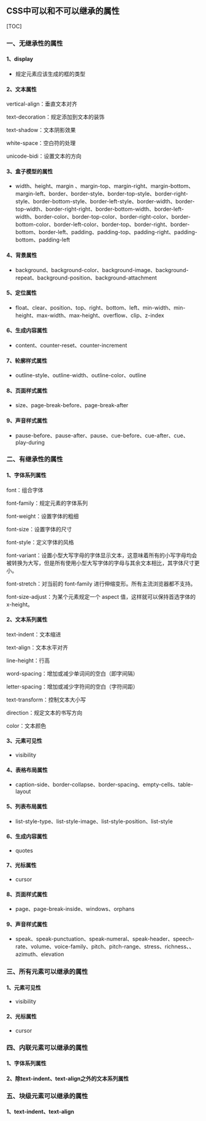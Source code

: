 ## CSS中可以和不可以继承的属性

[TOC]

### 一、无继承性的属性

#### 1、display

- 规定元素应该生成的框的类型

#### 2、文本属性

vertical-align：垂直文本对齐

text-decoration：规定添加到文本的装饰

text-shadow：文本阴影效果

white-space：空白符的处理

unicode-bidi：设置文本的方向

#### 3、盒子模型的属性

- width、height、margin 、margin-top、margin-right、margin-bottom、margin-left、border、border-style、border-top-style、border-right-style、border-bottom-style、border-left-style、border-width、border-top-width、border-right-right、border-bottom-width、border-left-width、border-color、border-top-color、border-right-color、border-bottom-color、border-left-color、border-top、border-right、border-bottom、border-left、padding、padding-top、padding-right、padding-bottom、padding-left

#### 4、背景属性

- background、background-color、background-image、background-repeat、background-position、background-attachment

#### 5、定位属性

- float、clear、position、top、right、bottom、left、min-width、min-height、max-width、max-height、overflow、clip、z-index

#### 6、生成内容属性

- content、counter-reset、counter-increment

#### 7、轮廓样式属性

- outline-style、outline-width、outline-color、outline

#### 8、页面样式属性

- size、page-break-before、page-break-after

#### 9、声音样式属性

- pause-before、pause-after、pause、cue-before、cue-after、cue、play-during

 

### 二、有继承性的属性

#### 1、字体系列属性

font：组合字体

font-family：规定元素的字体系列

font-weight：设置字体的粗细

font-size：设置字体的尺寸

font-style：定义字体的风格

font-variant：设置小型大写字母的字体显示文本，这意味着所有的小写字母均会被转换为大写，但是所有使用小型大写字体的字母与其余文本相比，其字体尺寸更小。

font-stretch：对当前的 font-family 进行伸缩变形。所有主流浏览器都不支持。

font-size-adjust：为某个元素规定一个 aspect 值，这样就可以保持首选字体的 x-height。

#### 2、文本系列属性

text-indent：文本缩进

text-align：文本水平对齐

line-height：行高

word-spacing：增加或减少单词间的空白（即字间隔）

letter-spacing：增加或减少字符间的空白（字符间距）

text-transform：控制文本大小写

direction：规定文本的书写方向

color：文本颜色

#### 3、元素可见性

- visibility

#### 4、表格布局属性

- caption-side、border-collapse、border-spacing、empty-cells、table-layout

#### 5、列表布局属性

- list-style-type、list-style-image、list-style-position、list-style

#### 6、生成内容属性

- quotes

#### 7、光标属性

- cursor

#### 8、页面样式属性

- page、page-break-inside、windows、orphans

#### 9、声音样式属性

- speak、speak-punctuation、speak-numeral、speak-header、speech-rate、volume、voice-family、pitch、pitch-range、stress、richness、、azimuth、elevation

 

### 三、所有元素可以继承的属性

#### 1、元素可见性

- visibility

#### 2、光标属性

- cursor

 

### 四、内联元素可以继承的属性

#### 1、字体系列属性

#### 2、除text-indent、text-align之外的文本系列属性

 

### 五、块级元素可以继承的属性

#### 1、text-indent、text-align